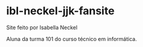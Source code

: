 # ibl-neckel-jjk-fansite
 Site feito por Isabella Neckel
 
 Aluna da turma 101 do curso técnico em informática.

